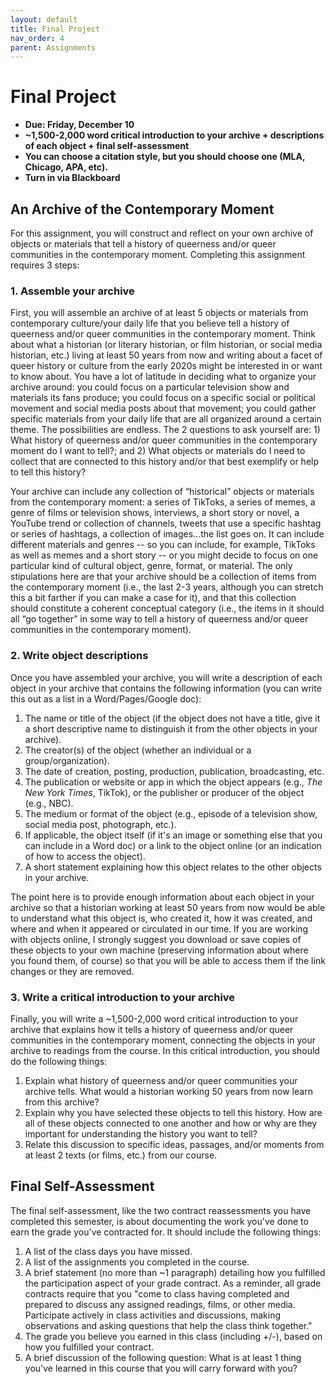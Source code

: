 ```yaml
---
layout: default
title: Final Project
nav_order: 4
parent: Assignments
---
```

# Final Project
* **Due: Friday, December 10**
* **~1,500-2,000 word critical introduction to your archive + descriptions of each object + final self-assessment**
* **You can choose a citation style, but you should choose one (MLA, Chicago, APA, etc).**
* **Turn in via Blackboard**

## An Archive of the Contemporary Moment
For this assignment, you will construct and reflect on your own archive of objects or materials that tell a history of queerness and/or queer communities in the contemporary moment. Completing this assignment requires 3 steps:

### 1. Assemble your archive
First, you will assemble an archive of at least 5 objects or materials from contemporary culture/your daily life that you believe tell a history of queerness and/or queer communities in the contemporary moment. Think about what a historian (or literary historian, or film historian, or social media historian, etc.) living at least 50 years from now and writing about a facet of queer history or culture from the early 2020s might be interested in or want to know about. You have a lot of latitude in deciding what to organize your archive around: you could focus on a particular television show and materials its fans produce; you could focus on a specific social or political movement and social media posts about that movement; you could gather specific materials from your daily life that are all organized around a certain theme. The possibilities are endless. The 2 questions to ask yourself are: 1) What history of queerness and/or queer communities in the contemporary moment do I want to tell?; and 2) What objects or materials do I need to collect that are connected to this history and/or that best exemplify or help to tell this history?

Your archive can include any collection of “historical” objects or materials from the contemporary moment: a series of TikToks, a series of memes, a genre of films or television shows, interviews, a short story or novel, a YouTube trend or collection of channels, tweets that use a specific hashtag or series of hashtags, a collection of images...the list goes on. It can include different materials and genres -- so you can include, for example, TikToks as well as memes and a short story -- or you might decide to focus on one particular kind of cultural object, genre, format, or material. The only stipulations here are that your archive should be a collection of items from the contemporary moment (i.e., the last 2-3 years, although you can stretch this a bit farther if you can make a case for it), and that this collection should constitute a coherent conceptual category (i.e., the items in it should all “go together” in some way to tell a history of queerness and/or queer communities in the contemporary moment).

### 2. Write object descriptions
Once you have assembled your archive, you will write a description of each object in your archive that contains the following information (you can write this out as a list in a Word/Pages/Google doc):

1. The name or title of the object (if the object does not have a title, give it a short descriptive name to distinguish it from the other objects in your archive).
2. The creator(s) of the object (whether an individual or a group/organization).
3. The date of creation, posting, production, publication, broadcasting, etc.
4. The publication or website or app in which the object appears (e.g., _The New York Times_, TikTok), or the publisher or producer of the object (e.g., NBC).
5. The medium or format of the object (e.g., episode of a television show, social media post, photograph, etc.).
6.  If applicable, the object itself (if it's an image or something else that you can include in a Word doc) or a link to the object online (or an indication of how to access the object).
7. A short statement explaining how this object relates to the other objects in your archive.

The point here is to provide enough information about each object in your archive so that a historian working at least 50 years from now would be able to understand what this object is, who created it, how it was created, and where and when it appeared or circulated in our time. If you are working with objects online, I strongly suggest you download or save copies of these objects to your own machine (preserving information about where you found them, of course) so that you will be able to access them if the link changes or they are removed.

### 3. Write a critical introduction to your archive
Finally, you will write a ~1,500-2,000 word critical introduction to your archive that explains how it tells a history of queerness and/or queer communities in the contemporary moment, connecting the objects in your archive to readings from the course. In this critical introduction, you should do the following things:

1. Explain what history of queerness and/or queer communities your archive tells. What would a historian working 50 years from now learn from this archive?
2. Explain why you have selected these objects to tell this history. How are all of these objects connected to one another and how or why are they important for understanding the history you want to tell?
3. Relate this discussion to specific ideas, passages, and/or moments from at least 2 texts (or films, etc.) from our course.

## Final Self-Assessment
The final self-assessment, like the two contract reassessments you have completed this semester, is about documenting the work you've done to earn the grade you've contracted for. It should include the following things:

1. A list of the class days you have missed.
2. A list of the assignments you completed in the course.
3. A brief statement (no more than ~1 paragraph) detailing how you fulfilled the participation aspect of your grade contract. As a reminder, all grade contracts require that you "come to class having completed and prepared to discuss any assigned readings, films, or other media. Participate actively in class activities and discussions, making observations and asking questions that help the class think together."
4. The grade you believe you earned in this class (including +/-), based on how you fulfilled your contract.
5. A brief discussion of the following question: What is at least 1 thing you've learned in this course that you will carry forward with you?
